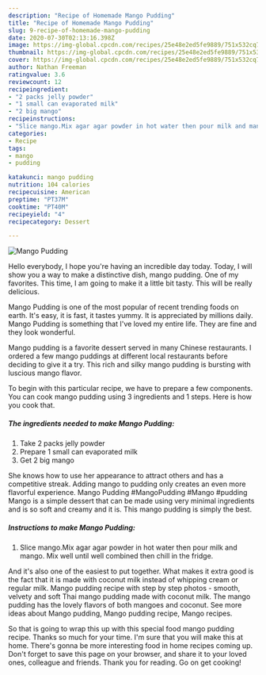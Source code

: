 ```yaml
---
description: "Recipe of Homemade Mango Pudding"
title: "Recipe of Homemade Mango Pudding"
slug: 9-recipe-of-homemade-mango-pudding
date: 2020-07-30T02:13:16.398Z
image: https://img-global.cpcdn.com/recipes/25e48e2ed5fe9889/751x532cq70/mango-pudding-recipe-main-photo.jpg
thumbnail: https://img-global.cpcdn.com/recipes/25e48e2ed5fe9889/751x532cq70/mango-pudding-recipe-main-photo.jpg
cover: https://img-global.cpcdn.com/recipes/25e48e2ed5fe9889/751x532cq70/mango-pudding-recipe-main-photo.jpg
author: Nathan Freeman
ratingvalue: 3.6
reviewcount: 12
recipeingredient:
- "2 packs jelly powder"
- "1 small can evaporated milk"
- "2 big mango"
recipeinstructions:
- "Slice mango.Mix agar agar powder in hot water then pour milk and mango. Mix well until well combined then chill in the fridge."
categories:
- Recipe
tags:
- mango
- pudding

katakunci: mango pudding 
nutrition: 104 calories
recipecuisine: American
preptime: "PT37M"
cooktime: "PT40M"
recipeyield: "4"
recipecategory: Dessert

---
```



![Mango Pudding](https://img-global.cpcdn.com/recipes/25e48e2ed5fe9889/751x532cq70/mango-pudding-recipe-main-photo.jpg)

Hello everybody, I hope you're having an incredible day today. Today, I will show you a way to make a distinctive dish, mango pudding. One of my favorites. This time, I am going to make it a little bit tasty. This will be really delicious.

Mango Pudding is one of the most popular of recent trending foods on earth. It's easy, it is fast, it tastes yummy. It is appreciated by millions daily. Mango Pudding is something that I've loved my entire life. They are fine and they look wonderful.

Mango pudding is a favorite dessert served in many Chinese restaurants. I ordered a few mango puddings at different local restaurants before deciding to give it a try. This rich and silky mango pudding is bursting with luscious mango flavor.


To begin with this particular recipe, we have to prepare a few components. You can cook mango pudding using 3 ingredients and 1 steps. Here is how you cook that.

<!--inarticleads1-->

##### The ingredients needed to make Mango Pudding:

1. Take 2 packs jelly powder
1. Prepare 1 small can evaporated milk
1. Get 2 big mango


She knows how to use her appearance to attract others and has a competitive streak. Adding mango to pudding only creates an even more flavorful experience. Mango Pudding #MangoPudding #Mango #pudding Mango is a simple dessert that can be made using very minimal ingredients and is so soft and creamy and it is. This mango pudding is simply the best. 

<!--inarticleads2-->

##### Instructions to make Mango Pudding:

1. Slice mango.Mix agar agar powder in hot water then pour milk and mango. Mix well until well combined then chill in the fridge.


And it&#39;s also one of the easiest to put together. What makes it extra good is the fact that it is made with coconut milk instead of whipping cream or regular milk. Mango pudding recipe with step by step photos - smooth, velvety and soft Thai mango pudding made with coconut milk. The mango pudding has the lovely flavors of both mangoes and coconut. See more ideas about Mango pudding, Mango pudding recipe, Mango recipes. 

So that is going to wrap this up with this special food mango pudding recipe. Thanks so much for your time. I'm sure that you will make this at home. There's gonna be more interesting food in home recipes coming up. Don't forget to save this page on your browser, and share it to your loved ones, colleague and friends. Thank you for reading. Go on get cooking!
